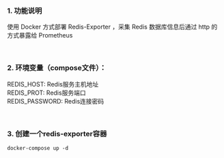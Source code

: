 ### 1. 功能说明
使用 Docker 方式部署 Redis-Exporter ，采集 Redis 数据库信息后通过 http 的方式暴露给 Prometheus


</br>

### 2. 环境变量（compose文件）：
REDIS_HOST: Redis服务主机地址   
REDIS_PROT: Redis服务端口   
REDIS_PASSWORD: Redis连接密码    

</br>

### 3. 创建一个redis-exporter容器
```
docker-compose up -d
```

